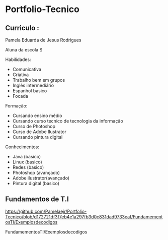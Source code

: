 # Portfolio-Tecnico

## Curriculo :
 Pamela Eduarda de Jesus Rodrigues

 Aluna da escola S

Habilidades:

* Comunicativa
* Criativa
* Trabalho bem em grupos
* Inglês intermediário
* Espanhol basico
* Focada

Formação:

* Cursando ensino médio
* Cursando curso tecnico de tecnologia da informação
* Curso de Photoshop
* Curso de Adobe Ilustrator
* Cursando pintura digital

Conhecimentos:

* Java (basico)
* Linux (basico)
* Redes (basico)
* Photoshop (avançado)
* Adobe ilustrator(avançado)
* Pintura digital (basico)

## Fundamentos de T.I

https://github.com/Pamelaejr/Portfolio-Tecnico/blob/d172721df3f7eb4e1a297fb3d0c831dad9733eaf/FundamementosTI/Exemplosdecodigos

FundamementosTI/Exemplosdecodigos
